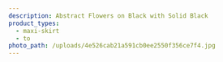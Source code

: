 ```yaml
---
description: Abstract Flowers on Black with Solid Black
product_types:
  - maxi-skirt
  - to
photo_path: /uploads/4e526cab21a591cb0ee2550f356ce7f4.jpg
---
```

